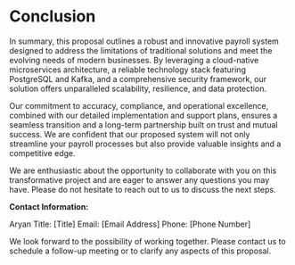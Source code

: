 # Conclusion

In summary, this proposal outlines a robust and innovative payroll system designed to address the limitations of traditional solutions and meet the evolving needs of modern businesses. By leveraging a cloud-native microservices architecture, a reliable technology stack featuring PostgreSQL and Kafka, and a comprehensive security framework, our solution offers unparalleled scalability, resilience, and data protection.

Our commitment to accuracy, compliance, and operational excellence, combined with our detailed implementation and support plans, ensures a seamless transition and a long-term partnership built on trust and mutual success. We are confident that our proposed system will not only streamline your payroll processes but also provide valuable insights and a competitive edge.

We are enthusiastic about the opportunity to collaborate with you on this transformative project and are eager to answer any questions you may have. Please do not hesitate to reach out to us to discuss the next steps.

**Contact Information:**

Aryan
Title: [Title]
Email: [Email Address]
Phone: [Phone Number]

We look forward to the possibility of working together. Please contact us to schedule a follow-up meeting or to clarify any aspects of this proposal.